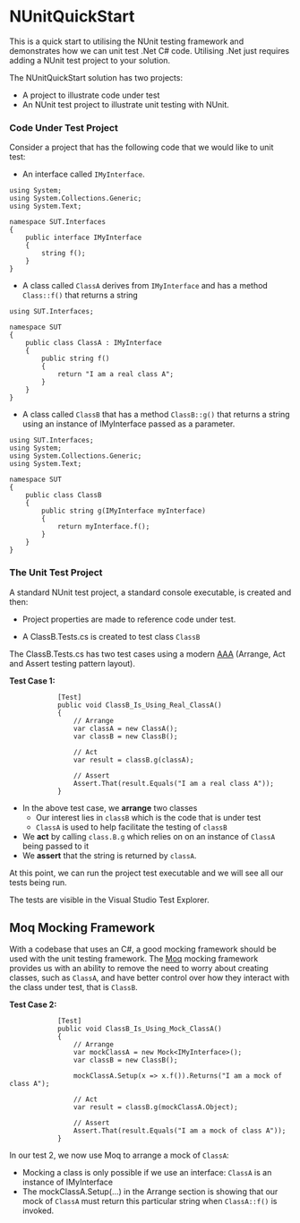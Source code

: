 # NUnitQuickStart

This is a quick start to utilising the NUnit testing framework and demonstrates how we can unit test .Net C# code. Utilising .Net just requires adding a NUnit test project to your solution.

The NUnitQuickStart solution has two projects:

- A project to illustrate code under test
- An NUnit test project to illustrate unit testing with NUnit. 

### Code Under Test Project

Consider a project that has the following code that we would like to unit test:

- An interface called `IMyInterface`.

```
using System;
using System.Collections.Generic;
using System.Text;

namespace SUT.Interfaces
{
    public interface IMyInterface
    {
        string f();
    }
}
```

- A class called `ClassA` derives from `IMyInterface` and has a method `Class::f()`  that returns a string

```
using SUT.Interfaces;

namespace SUT
{
    public class ClassA : IMyInterface
    {
        public string f()
        {
            return "I am a real class A";
        }
    }
}
```

- A class called `ClassB` that has a method `ClassB::g()` that returns a string using an instance of IMyInterface passed as a parameter.

```
using SUT.Interfaces;
using System;
using System.Collections.Generic;
using System.Text;

namespace SUT
{
    public class ClassB
    {
        public string g(IMyInterface myInterface)
        {
            return myInterface.f();
        }
    }
}
```

### The Unit Test Project

 A standard NUnit test project, a standard console executable, is created and then:

- Project properties are made to reference code under test.

- A ClassB.Tests.cs is created to test class `ClassB` 

The ClassB.Tests.cs has two test cases using a modern [AAA](https://www.thephilocoder.com/unit-testing-aaa-pattern/) (Arrange, Act and Assert testing pattern layout).

**Test Case 1:**

```
            [Test]
            public void ClassB_Is_Using_Real_ClassA()
            {
                // Arrange
                var classA = new ClassA();
                var classB = new ClassB();

                // Act
                var result = classB.g(classA);

                // Assert
                Assert.That(result.Equals("I am a real class A"));
            }
```

- In the above test case, we **arrange** two classes
  - Our interest lies in `classB` which is the code that is under test
  - `ClassA` is used to help facilitate the testing of `classB`
- We **act** by calling `class.B.g` which relies on on an instance of `ClassA` being passed to it
- We **assert** that the string is returned by `classA`.

At this point, we can run the project test executable and we will see all our tests being run. 

The tests are visible in the Visual Studio Test Explorer.

## Moq Mocking Framework

With a codebase that uses an C#, a good mocking framework should be used with the unit testing framework.  The [Moq](https://github.com/moq/moq4) mocking framework provides us with an ability to remove the need to worry about creating classes, such as `ClassA`, and have better control over how they interact with the class under test, that is `ClassB`. 

**Test Case 2:**

```
            [Test]
            public void ClassB_Is_Using_Mock_ClassA()
            {
                // Arrange
                var mockClassA = new Mock<IMyInterface>();
                var classB = new ClassB();

                mockClassA.Setup(x => x.f()).Returns("I am a mock of class A");

                // Act
                var result = classB.g(mockClassA.Object);

                // Assert
                Assert.That(result.Equals("I am a mock of class A"));
            }
```

In our test 2, we now use Moq to arrange a mock of `ClassA`:

- Mocking a class is only possible if we use an interface: `ClassA` is an instance of IMyInterface
- The mockClassA.Setup(...) in the Arrange section is showing that our mock of `ClassA` must return this particular string when `ClassA::f()`  is invoked.


